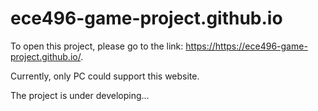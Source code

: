 # ece496-game-project.github.io

To open this project, please go to the link: [https://](https://ece496-game-project.github.io/)https://ece496-game-project.github.io/.

Currently, only PC could support this website.

The project is under developing...
